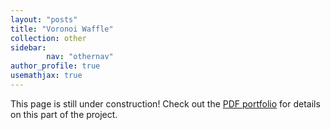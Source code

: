 ```yaml
---
layout: "posts"
title: "Voronoi Waffle"
collection: other
sidebar:
        nav: "othernav"
author_profile: true
usemathjax: true
---
```


This page is still under construction! Check out the [PDF portfolio](/portfolio.pdf) for details on this part of the project. 
